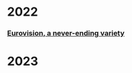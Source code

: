 # 2022
### [Eurovision, a never-ending variety](https://github.com/alexandru-cohal/alexandru-cohal.github.io/blob/master/eurovisionANeverEndingVariety.md)

# 2023
